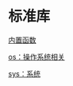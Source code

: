 # 标准库
<p id="ayequa26imJpDtR1UT53Go">

[内置函数](./%E5%86%85%E7%BD%AE%E5%87%BD%E6%95%B0/index.md)

</p>


<p id="a5aiYBowBgZ9rGJh4fZLHW">

[os：操作系统相关](./os%EF%BC%9A%E6%93%8D%E4%BD%9C%E7%B3%BB%E7%BB%9F%E7%9B%B8%E5%85%B3/index.md)

</p>


<p id="oCzhfZ479N38kqBQEi8HfL">

[sys：系统](./sys%EF%BC%9A%E7%B3%BB%E7%BB%9F/index.md)

</p>


